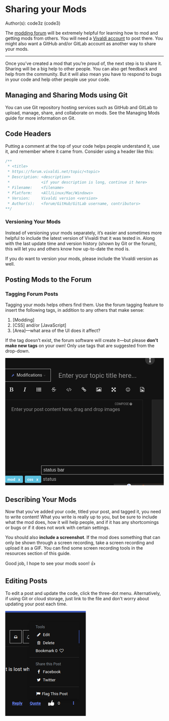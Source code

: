 # Sharing your Mods

Author(s): code3z (code3)

The [modding forum](https://forum.vivaldi.net/category/52/modifications) will be
extremely helpful for learning how to mod and getting mods from others. You will
need a [Vivaldi account](https://login.vivaldi.net) to post there. You might
also want a GitHub and/or GitLab account as another way to share your mods.

---

Once you’ve created a mod that you’re proud of, the next step is to share it.
Sharing will be a big help to other people. You can also get feedback and help
from the community. But it will also mean you have to respond to bugs in your
code and help other people use your code.

## Managing and Sharing Mods using Git

You can use Git repository hosting services such as GitHub and GitLab to upload,
manage, share, and collaborate on mods. See the Managing Mods guide for more
information on Git.

## Code Headers

Putting a comment at the top of your code helps people understand it, use it,
and remember where it came from. Consider using a header like this:

```css
/**
 * <title>
 * https://forum.vivaldi.net/topic/<topic>
 * Description: <description>
 *              <if your description is long, continue it here>
 * Filename:    <filename>
 * Platform:    <All/Linux/Mac/Windows>
 * Version:     Vivaldi version <version>
 * Author(s):   <forum/GitHub/GitLab username, contributors>
**/
```

### Versioning Your Mods

Instead of versioning your mods separately, it’s easier and sometimes more
helpful to include the latest version of Vivaldi that it was tested in. Along
with the last update time and version history (shown by Git or the forum), this
will let you and others know how up-to-date the mod is.

If you do want to version your mods, please include the Vivaldi version as well.

## Posting Mods to the Forum

### Tagging Forum Posts

Tagging your mods helps others find them. Use the forum tagging feature to
insert the following tags, in addition to any others that make sense:

 1. [Modding]
 2. [CSS] and/or [JavaScript]
 3. [Area]—what area of the UI does it affect?

If the tag doesn’t exist, the forum software will create it—but please **don’t
make new tags** on your own! Only use tags that are suggested from the
drop-down.

![Tagging Posts Screenshot](../assets/forum-screenshots/tagging-posts.png)

## Describing Your Mods

Now that you’ve added your code, titled your post, and tagged it, you need to
write content! What you write is really up to you, but be sure to include what
the mod does, how it will help people, and if it has any shortcomings or bugs
or if it does not work with certain settings.

You should also **include a screenshot**. If the mod does something that can
only be shown through a screen recording, take a screen recording and upload
it as a GIF. You can find some screen recording tools in the resources section
of this guide.

Good job, I hope to see your mods soon! 👍

## Editing Posts

To edit a post and update the code, click the three-dot menu. Alternatively, if
using Git or cloud storage, just link to the file and don’t worry about
updating your post each time.

![Editing Post Screenshot](../assets/forum-screenshots/editing-posts.png)
